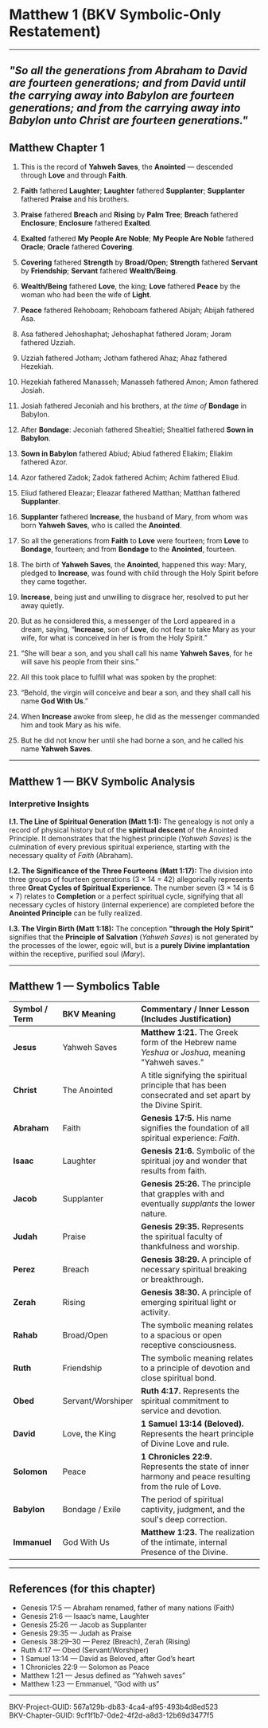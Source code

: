 # Matthew 1 (BKV Symbolic-Only Restatement)

---
_"So all the generations from Abraham to David are fourteen generations; and from David until the carrying away into Babylon are fourteen generations; and from the carrying away into Babylon unto Christ are fourteen generations."_
---

## Matthew Chapter 1

1. This is the record of **Yahweh Saves**, the **Anointed** — descended through **Love** and through **Faith**.  

2. **Faith** fathered **Laughter**; **Laughter** fathered **Supplanter**; **Supplanter** fathered **Praise** and his brothers.  

3. **Praise** fathered **Breach** and **Rising** by **Palm Tree**; **Breach** fathered **Enclosure**; **Enclosure** fathered **Exalted**.  

4. **Exalted** fathered **My People Are Noble**; **My People Are Noble** fathered **Oracle**; **Oracle** fathered **Covering**.  

5. **Covering** fathered **Strength** by **Broad/Open**; **Strength** fathered **Servant** by **Friendship**; **Servant** fathered **Wealth/Being**.  

6. **Wealth/Being** fathered **Love**, the king; **Love** fathered **Peace** by the woman who had been the wife of **Light**.  

7. **Peace** fathered Rehoboam; Rehoboam fathered Abijah; Abijah fathered Asa.  

8. Asa fathered Jehoshaphat; Jehoshaphat fathered Joram; Joram fathered Uzziah.  

9. Uzziah fathered Jotham; Jotham fathered Ahaz; Ahaz fathered Hezekiah.  

10. Hezekiah fathered Manasseh; Manasseh fathered Amon; Amon fathered Josiah.  

11. Josiah fathered Jeconiah and his brothers, at _the time of_ **Bondage** in Babylon.  

12. After **Bondage**: Jeconiah fathered Shealtiel; Shealtiel fathered **Sown in Babylon**.  

13. **Sown in Babylon** fathered Abiud; Abiud fathered Eliakim; Eliakim fathered Azor.  

14. Azor fathered Zadok; Zadok fathered Achim; Achim fathered Eliud.  

15. Eliud fathered Eleazar; Eleazar fathered Matthan; Matthan fathered **Supplanter**.  

16. **Supplanter** fathered **Increase**, the husband of Mary, from whom was born **Yahweh Saves**, who is called the **Anointed**.  

17. So all the generations from **Faith** to **Love** were fourteen; from **Love** to **Bondage**, fourteen; and from **Bondage** to the **Anointed**, fourteen.  

18. The birth of **Yahweh Saves**, the **Anointed**, happened this way: Mary, pledged to **Increase**, was found with child through the Holy Spirit before they came together.  

19. **Increase**, being just and unwilling to disgrace her, resolved to put her away quietly.  

20. But as he considered this, a messenger of the Lord appeared in a dream, saying, “**Increase**, son of **Love**, do not fear to take Mary as your wife, for what is conceived in her is from the Holy Spirit.”  

21. “She will bear a son, and you shall call his name **Yahweh Saves**, for he will save his people from their sins.”  

22. All this took place to fulfill what was spoken by the prophet:  

23. “Behold, the virgin will conceive and bear a son, and they shall call his name **God With Us**.”  

24. When **Increase** awoke from sleep, he did as the messenger commanded him and took Mary as his wife.  

25. But he did not know her until she had borne a son, and he called his name **Yahweh Saves**.  

---


## Matthew 1 — BKV Symbolic Analysis

### Interpretive Insights

**I.1. The Line of Spiritual Generation (Matt 1:1):** The genealogy is not only a record of physical history but of the **spiritual descent** of the Anointed Principle. It demonstrates that the highest principle (*Yahweh Saves*) is the culmination of every previous spiritual experience, starting with the necessary quality of *Faith* (Abraham).

**I.2. The Significance of the Three Fourteens (Matt 1:17):** The division into three groups of fourteen generations (3 $\times$ 14 = 42) allegorically represents three **Great Cycles of Spiritual Experience**. The number seven (3 $\times$ 14 is 6 $\times$ 7) relates to **Completion** or a perfect spiritual cycle, signifying that all necessary cycles of history (internal experience) are completed before the **Anointed Principle** can be fully realized.

**I.3. The Virgin Birth (Matt 1:18):** The conception **"through the Holy Spirit"** signifies that the **Principle of Salvation** (*Yahweh Saves*) is not generated by the processes of the lower, egoic will, but is a **purely Divine implantation** within the receptive, purified soul (*Mary*).

---

## Matthew 1 — Symbolics Table

| Symbol / Term | BKV Meaning | Commentary / Inner Lesson (Includes Justification) |
| :--- | :--- | :--- |
| **Jesus** | Yahweh Saves | **Matthew 1:21.** The Greek form of the Hebrew name *Yeshua* or *Joshua*, meaning "Yahweh saves." |
| **Christ** | The Anointed | A title signifying the spiritual principle that has been consecrated and set apart by the Divine Spirit. |
| **Abraham** | Faith | **Genesis 17:5.** His name signifies the foundation of all spiritual experience: *Faith*. |
| **Isaac** | Laughter | **Genesis 21:6.** Symbolic of the spiritual joy and wonder that results from faith. |
| **Jacob** | Supplanter | **Genesis 25:26.** The principle that grapples with and eventually *supplants* the lower nature. |
| **Judah** | Praise | **Genesis 29:35.** Represents the spiritual faculty of thankfulness and worship. |
| **Perez** | Breach | **Genesis 38:29.** A principle of necessary spiritual breaking or breakthrough. |
| **Zerah** | Rising | **Genesis 38:30.** A principle of emerging spiritual light or activity. |
| **Rahab** | Broad/Open | The symbolic meaning relates to a spacious or open receptive consciousness. |
| **Ruth** | Friendship | The symbolic meaning relates to a principle of devotion and close spiritual bond. |
| **Obed** | Servant/Worshiper | **Ruth 4:17.** Represents the spiritual commitment to service and devotion. |
| **David** | Love, the King | **1 Samuel 13:14 (Beloved).** Represents the heart principle of Divine Love and rule. |
| **Solomon** | Peace | **1 Chronicles 22:9.** Represents the state of inner harmony and peace resulting from the rule of Love. |
| **Babylon** | Bondage / Exile | The period of spiritual captivity, judgment, and the soul's deep correction. |
| **Immanuel** | God With Us | **Matthew 1:23.** The realization of the intimate, internal Presence of the Divine. |

---  


## References (for this chapter)
- Genesis 17:5 — Abraham renamed, father of many nations (Faith)  
- Genesis 21:6 — Isaac’s name, Laughter  
- Genesis 25:26 — Jacob as Supplanter  
- Genesis 29:35 — Judah as Praise  
- Genesis 38:29–30 — Perez (Breach), Zerah (Rising)  
- Ruth 4:17 — Obed (Servant/Worshiper)  
- 1 Samuel 13:14 — David as Beloved, after God’s heart  
- 1 Chronicles 22:9 — Solomon as Peace  
- Matthew 1:21 — Jesus defined as “Yahweh saves”  
- Matthew 1:23 — Emmanuel, “God with us”


---  


BKV-Project-GUID: 567a129b-db83-4ca4-af95-493b4d8ed523  
BKV-Chapter-GUID: 9cf1f1b7-0de2-4f2d-a8d3-12b69d3477f5
